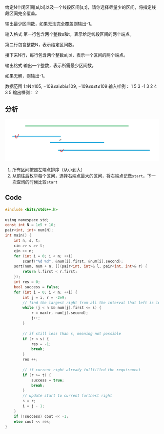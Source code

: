 给定N个闭区间[ai,bi]以及一个线段区间[s,t]，请你选择尽量少的区间，将指定线段区间完全覆盖。

输出最少区间数，如果无法完全覆盖则输出-1。

输入格式
第一行包含两个整数s和t，表示给定线段区间的两个端点。

第二行包含整数N，表示给定区间数。

接下来N行，每行包含两个整数ai,bi，表示一个区间的两个端点。

输出格式
输出一个整数，表示所需最少区间数。

如果无解，则输出-1。

数据范围
1≤N≤105,
−109≤ai≤bi≤109,
−109≤s≤t≤109
输入样例：
1 5
3
-1 3
2 4
3 5
输出样例：
2

## 分析

![Screen Shot 2020-08-29 at 2.06.31 PM.png](resources/DDA96AF61A8D0056D21A0F1D18984928.png)

1. 所有区间按照左端点排序（从小到大）
2. 从前往后枚举每个区间，选择右端点最大的区间，将右端点记做`start`，下一次查询的时候比较`start`

## Code

```c
#include <bits/stdc++.h>

using namespace std;
const int N = 1e5 + 10;
pair<int, int> num[N];
int main() {
    int n, s, t;
    cin >> s >> t;
    cin >> n;
    for (int i = 0; i < n; ++i)
        scanf("%d %d", &num[i].first, &num[i].second);
    sort(num, num + n, [](pair<int, int>& l, pair<int, int>& r) {
        return l.first < r.first;
    });
    int res = 0;
    bool success = false;
    for (int i = 0; i < n; ++i) {
        int j = i, r = -2e9;
        // find the largest right from all the interval that left is less than start
        while (j < n && num[j].first <= s) {
            r = max(r, num[j].second);
            j++;
        }
        
        // if still less than s, meaning not possible
        if (r < s) {
            res = -1;
            break;
        }
        res ++;
        
        // if current right already fullfilled the requirement
        if (r >= t) {
            success = true;
            break;
        }
        // update start to current furthest right
        s = r;
        i = j - 1;
    }
    if (!success) cout << -1;
    else cout << res;
}
```